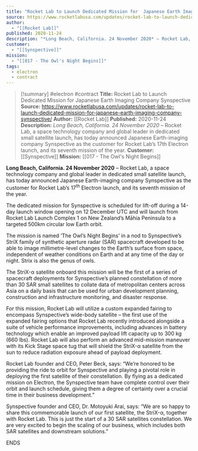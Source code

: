 ```yaml
---
title: "Rocket Lab to Launch Dedicated Mission for  Japanese Earth Imaging Company Synspective  "
source: https://www.rocketlabusa.com/updates/rocket-lab-to-launch-dedicated-mission-for-japanese-earth-imaging-company-synspective/
author:
  - "[[Rocket Lab]]"
published: 2020-11-24
description: "*Long Beach, California. 24 November 2020* – Rocket Lab, a space technology company and global leader in dedicated small satellite launch, has today announced Japanese Earth-imaging company Synspective as the customer for Rocket Lab’s 17th Electron launch, and its seventh mission of the year."
customer:
  - "[[Synspective]]"
mission:
  - "[[017 - The Owl's Night Begins]]"
tags:
  - electron
  - contract
---
```

>[!summary]
#electron #contract
**Title:** Rocket Lab to Launch Dedicated Mission for  Japanese Earth Imaging Company Synspective  
**Source:** https://www.rocketlabusa.com/updates/rocket-lab-to-launch-dedicated-mission-for-japanese-earth-imaging-company-synspective/
**Author:** [[Rocket Lab]]
**Published:** 2020-11-24
**Description:** *Long Beach, California. 24 November 2020* – Rocket Lab, a space technology company and global leader in dedicated small satellite launch, has today announced Japanese Earth-imaging company Synspective as the customer for Rocket Lab’s 17th Electron launch, and its seventh mission of the year.
**Customer:** [[Synspective]]
**Mission:** [[017 - The Owl's Night Begins]]

**Long Beach, California. 24 November 2020** – Rocket Lab, a space technology company and global leader in dedicated small satellite launch, has today announced Japanese Earth-imaging company Synspective as the customer for Rocket Lab’s 17<sup>th</sup> Electron launch, and its seventh mission of the year.

The dedicated mission for Synspective is scheduled for lift-off during a 14-day launch window opening on 12 December UTC and will launch from Rocket Lab Launch Complex 1 on New Zealand’s Māhia Peninsula to a targeted 500km circular low Earth orbit.

The mission is named ‘The Owl’s Night Begins’ in a nod to Synspective’s StriX family of synthetic aperture radar (SAR) spacecraft developed to be able to image millimetre-level changes to the Earth’s surface from space, independent of weather conditions on Earth and at any time of the day or night. Strix is also the genus of owls.

The StriX-α satellite onboard this mission will be the first of a series of spacecraft deployments for Synspective’s planned constellation of more than 30 SAR small satellites to collate data of metropolitan centers across Asia on a daily basis that can be used for urban development planning, construction and infrastructure monitoring, and disaster response.

For this mission, Rocket Lab will utilize a custom expanded fairing to encompass Synspective’s wide-body satellite – the first use of the expanded fairing options that Rocket Lab recently introduced alongside a suite of vehicle performance improvements, including advances in battery technology which enable an improved payload lift capacity up to 300 kg (660 lbs). Rocket Lab will also perform an advanced mid-mission maneuver with its Kick Stage space tug that will shield the StriX-α satellite from the sun to reduce radiation exposure ahead of payload deployment.

Rocket Lab founder and CEO, Peter Beck, says: “We’re honored to be providing the ride to orbit for Synspective and playing a pivotal role in deploying the first satellite of their constellation. By flying as a dedicated mission on Electron, the Synspective team have complete control over their orbit and launch schedule, giving them a degree of certainty over a crucial time in their business development.”

Synspective founder and CEO, Dr. Motoyuki Arai, says: “We are so happy to share this commemorable launch of our first satellite, the StriX-α, together with Rocket Lab. This is just the start of a 30 SAR satellites constellation. We are very excited to begin the scaling of our business, which includes both SAR satellites and downstream solutions.”

ENDS
